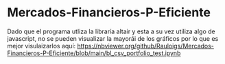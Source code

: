 # Mercados-Financieros-P-Eficiente

Dado que el programa utliza la libraría altair y esta a su vez utiliza algo de javascript, no se pueden visualizar la mayorái de los gráficos por lo que es mejor visulaizarlos aquí: https://nbviewer.org/github/Rauloigs/Mercados-Financieros-P-Eficiente/blob/main/bl_csv_portfolio_test.ipynb
